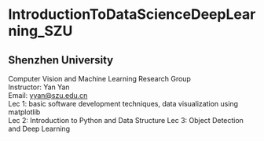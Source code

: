 # IntroductionToDataScienceDeepLearning_SZU
## Shenzhen University  
Computer Vision and Machine Learning Research Group  
Instructor: Yan Yan  
Email: yyan@szu.edu.cn  
Lec 1: basic software development techniques, data visualization using matplotlib  
Lec 2: Introduction to Python and Data Structure
Lec 3: Object Detection and Deep Learning


